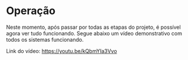 # Operação
Neste momento, após passar por todas as etapas do projeto, é possível agora ver tudo funcionando. Segue abaixo um vídeo demonstrativo com todos os sistemas funcionando.

Link do vídeo: https://youtu.be/kQbmYIa3Vvo
